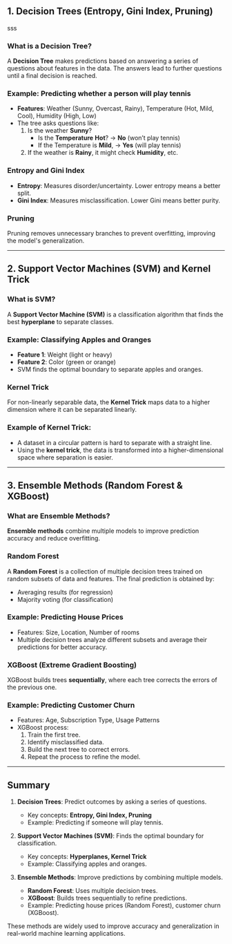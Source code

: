 ## 1. Decision Trees (Entropy, Gini Index, Pruning)
sss
### What is a Decision Tree?
A **Decision Tree** makes predictions based on answering a series of questions about features in the data. The answers lead to further questions until a final decision is reached.

### Example: Predicting whether a person will play tennis
- **Features**: Weather (Sunny, Overcast, Rainy), Temperature (Hot, Mild, Cool), Humidity (High, Low)
- The tree asks questions like:
  1. Is the weather **Sunny**?
     - Is the **Temperature** **Hot**? → **No** (won’t play tennis)
     - If the Temperature is **Mild**, → **Yes** (will play tennis)
  2. If the weather is **Rainy**, it might check **Humidity**, etc.

### Entropy and Gini Index
- **Entropy**: Measures disorder/uncertainty. Lower entropy means a better split.
- **Gini Index**: Measures misclassification. Lower Gini means better purity.

### Pruning
Pruning removes unnecessary branches to prevent overfitting, improving the model's generalization.

---

## 2. Support Vector Machines (SVM) and Kernel Trick

### What is SVM?
A **Support Vector Machine (SVM)** is a classification algorithm that finds the best **hyperplane** to separate classes.

### Example: Classifying Apples and Oranges
- **Feature 1**: Weight (light or heavy)
- **Feature 2**: Color (green or orange)
- SVM finds the optimal boundary to separate apples and oranges.

### Kernel Trick
For non-linearly separable data, the **Kernel Trick** maps data to a higher dimension where it can be separated linearly.

### Example of Kernel Trick:
- A dataset in a circular pattern is hard to separate with a straight line.
- Using the **kernel trick**, the data is transformed into a higher-dimensional space where separation is easier.

---

## 3. Ensemble Methods (Random Forest & XGBoost)

### What are Ensemble Methods?
**Ensemble methods** combine multiple models to improve prediction accuracy and reduce overfitting.

### Random Forest
A **Random Forest** is a collection of multiple decision trees trained on random subsets of data and features. The final prediction is obtained by:
- Averaging results (for regression)
- Majority voting (for classification)

### Example: Predicting House Prices
- Features: Size, Location, Number of rooms
- Multiple decision trees analyze different subsets and average their predictions for better accuracy.

### XGBoost (Extreme Gradient Boosting)
XGBoost builds trees **sequentially**, where each tree corrects the errors of the previous one.

### Example: Predicting Customer Churn
- Features: Age, Subscription Type, Usage Patterns
- XGBoost process:
  1. Train the first tree.
  2. Identify misclassified data.
  3. Build the next tree to correct errors.
  4. Repeat the process to refine the model.

---

## Summary

1. **Decision Trees**: Predict outcomes by asking a series of questions.
   - Key concepts: **Entropy, Gini Index, Pruning**
   - Example: Predicting if someone will play tennis.

2. **Support Vector Machines (SVM)**: Finds the optimal boundary for classification.
   - Key concepts: **Hyperplanes, Kernel Trick**
   - Example: Classifying apples and oranges.

3. **Ensemble Methods**: Improve predictions by combining multiple models.
   - **Random Forest**: Uses multiple decision trees.
   - **XGBoost**: Builds trees sequentially to refine predictions.
   - Example: Predicting house prices (Random Forest), customer churn (XGBoost).

These methods are widely used to improve accuracy and generalization in real-world machine learning applications.



